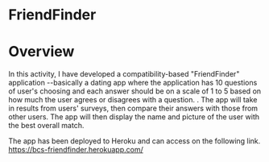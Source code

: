 # FriendFinder

# Overview
In this activity, I have developed a compatibility-based "FriendFinder" application --basically a dating app where the application has 10 questions of user's choosing and each answer should be on a scale of 1 to 5 based on how much the user agrees or disagrees with a question. . The app will take in results from  users' surveys, then compare their answers with those from other users. The app will then display the name and picture of the user with the best overall match.

The app has been deployed to Heroku and can access on the following link.
https://bcs-friendfinder.herokuapp.com/




